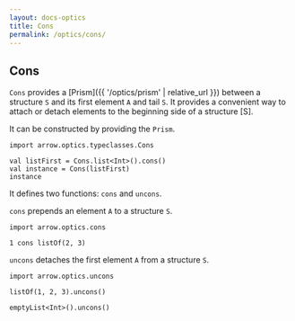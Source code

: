```yaml
---
layout: docs-optics
title: Cons
permalink: /optics/cons/
---
```


## Cons

`Cons` provides a [Prism]({{ '/optics/prism' | relative_url }}) between a structure `S` and its first element `A` and tail `S`.
It provides a convenient way to attach or detach elements to the beginning side of a structure [S].

It can be constructed by providing the `Prism`.

```kotlin:ank
import arrow.optics.typeclasses.Cons

val listFirst = Cons.list<Int>().cons()
val instance = Cons(listFirst)
instance
```

It defines two functions: `cons` and `uncons`.

`cons` prepends an element `A` to a structure `S`.

```kotlin:ank
import arrow.optics.cons

1 cons listOf(2, 3)
```

`uncons` detaches the first element `A` from a structure `S`.

```kotlin:ank
import arrow.optics.uncons

listOf(1, 2, 3).uncons()
```
```kotlin:ank
emptyList<Int>().uncons()
```
